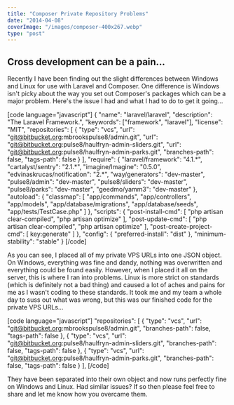 ```yaml
---
title: "Composer Private Repository Problems"
date: "2014-04-08"
coverImage: "/images/composer-400x267.webp"
type: "post"
---
```


## Cross development can be a pain...

Recently I have been finding out the slight differences between Windows and Linux for use with Laravel and Composer. One difference is Windows isn't picky about the way you set out Composer's packages which can be a major problem. Here's the issue I had and what I had to do to get it going...

[code language="javascript"] { "name": "laravel/laravel", "description": "The Laravel Framework.", "keywords": ["framework", "laravel"], "license": "MIT", "repositories": [ { "type": "vcs", "url": "git@bitbucket.org:mbrookspulse8/admin.git", "url": "git@bitbucket.org:pulse8/haulfryn-admin-sliders.git", "url": "git@bitbucket.org:pulse8/haulfryn-admin-parks.git", "branches-path": false, "tags-path": false } ], "require": { "laravel/framework": "4.1.\*", "cartalyst/sentry": "2.1.\*", "imagine/Imagine": "0.5.0", "edvinaskrucas/notification": "2.\*", "way/generators": "dev-master", "pulse8/admin": "dev-master", "pulse8/sliders": "dev-master", "pulse8/parks": "dev-master", "geedmo/yamm3": "dev-master" }, "autoload": { "classmap": [ "app/commands", "app/controllers", "app/models", "app/database/migrations", "app/database/seeds", "app/tests/TestCase.php" ] }, "scripts": { "post-install-cmd": [ "php artisan clear-compiled", "php artisan optimize" ], "post-update-cmd": [ "php artisan clear-compiled", "php artisan optimize" ], "post-create-project-cmd": [ key:generate" ] }, "config": { "preferred-install": "dist" }, "minimum-stability": "stable" } [/code]

As you can see, I placed all of my private VPS URLs into one JSON object. On Windows, everything was fine and dandy, nothing was overwritten and everything could be found easily. However, when I placed it all on the server, this is where I ran into problems. Linux is more strict on standards (which is definitely not a bad thing) and caused a lot of aches and pains for me as I wasn't coding to these standards. It took me and my team a whole day to suss out what was wrong, but this was our finished code for the private VPS URLs...

[code language="javascript"] "repositories": [ { "type": "vcs", "url": "git@bitbucket.org:mbrookspulse8/admin.git", "branches-path": false, "tags-path": false }, { "type": "vcs", "url": "git@bitbucket.org:pulse8/haulfryn-admin-sliders.git", "branches-path": false, "tags-path": false }, { "type": "vcs", "url": "git@bitbucket.org:pulse8/haulfryn-admin-parks.git", "branches-path": false, "tags-path": false } ], [/code]

They have been separated into their own object and now runs perfectly fine on Windows and Linux. Had similar issues? If so then please feel free to share and let me know how you overcame them.
